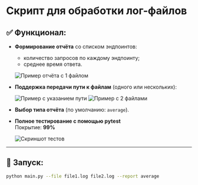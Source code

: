 # Скрипт для обработки лог-файлов

## ✅ Функционал:
- **Формирование отчёта** со списком эндпоинтов:
  - количество запросов по каждому эндпоинту;
  - среднее время ответа.
  
  ![Пример отчёта с 1 файлом](https://github.com/MetaMaxfield/log_file_processing/blob/master/screen_1file.png)

- **Поддержка передачи пути к файлам** (одного или нескольких):

  ![Пример с указанием пути](https://github.com/MetaMaxfield/log_file_processing/blob/master/screen_path_file.png)
  ![Пример с 2 файлами](https://github.com/MetaMaxfield/log_file_processing/blob/master/screen_2files.png)

- **Выбор типа отчёта** (по умолчанию: `average`).

- **Полное тестирование с помощью pytest**  
  Покрытие: **99%**

  ![Скриншот тестов](https://github.com/MetaMaxfield/log_file_processing/blob/master/screen_tests.png)

---

## 🚀 Запуск:
```bash
python main.py --file file1.log file2.log --report average
